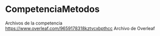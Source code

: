 # CompetenciaMetodos

Archivos de la competencia  
https://www.overleaf.com/9659178318kztvcxbpthcc Archivo de Overleaf
